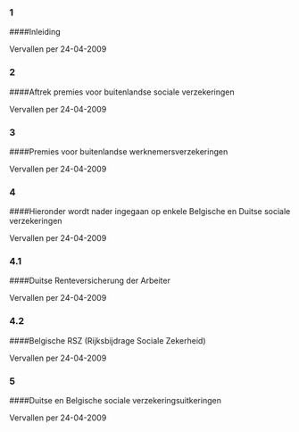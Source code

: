 <meta http-equiv='Content-Type' content='text/html; charset=utf-8' />

### 1  

####Inleiding

Vervallen per 24-04-2009 

### 2  

####Aftrek premies voor buitenlandse sociale verzekeringen

Vervallen per 24-04-2009 

### 3  

####Premies voor buitenlandse werknemersverzekeringen

Vervallen per 24-04-2009 

### 4  

####Hieronder wordt nader ingegaan op enkele Belgische en Duitse sociale verzekeringen

Vervallen per 24-04-2009 

### 4.1  

####Duitse Renteversicherung der Arbeiter

Vervallen per 24-04-2009 

### 4.2  

####Belgische RSZ (Rijksbijdrage Sociale Zekerheid)

Vervallen per 24-04-2009 

### 5  

####Duitse en Belgische sociale verzekeringsuitkeringen

Vervallen per 24-04-2009 

